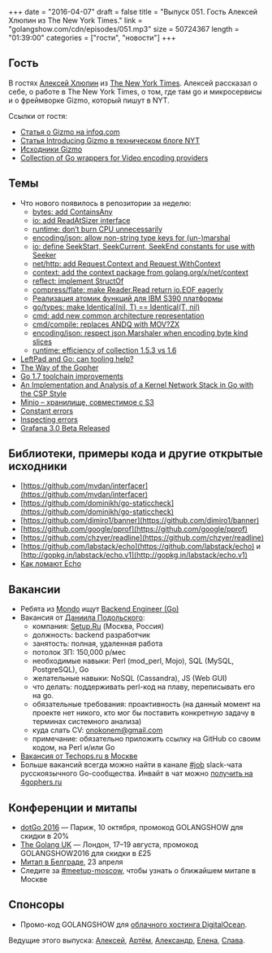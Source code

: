 +++
date = "2016-04-07"
draft = false
title = "Выпуск 051. Гость Алексей Хлюпин из The New York Times."
link = "golangshow.com/cdn/episodes/051.mp3"
size = 50724367
length = "01:39:00"
categories = ["гости", "новости"]
+++

## Гость
В гостях [Алексей Хлюпин](https://github.com/gaplyk) из [The New York Times](http://www.nytimes.com).
Алексей рассказал о себе, о работе в The New York Times, о том, где там go и микросервисы и о фреймворке Gizmo, который пишут в NYT.

Ссылки от гостя:
- [Статья о Gizmo на infoq.com](http://www.infoq.com/news/2016/01/gizmo-microservices-toolkit)
- [Статья Introducing Gizmo в техническом блоге NYT](http://open.blogs.nytimes.com/2015/12/17/introducing-gizmo/)
- [Исходники Gizmo](https://github.com/NYTimes/gizmo)
- [Collection of Go wrappers for Video encoding providers](https://github.com/NYTimes/encoding-wrapper)

## Темы
- Что нового появилось в репозитории за неделю:
  - [bytes: add ContainsAny](https://github.com/golang/go/commit/d636d7907c46b728b07b58669ec1fa1158105579)
  - [io: add ReadAtSizer interface](https://github.com/golang/go/commit/7f39f21c7be83b9ff59089b29fa9e723c13cafa9)
  - [runtime: don’t burn CPU unnecessarily](https://github.com/golang/go/commit/475d113b53024fe7a35cea0f620b30f97cd0810f)
  - [encoding/json: allow non-string type keys for (un-)marshal](https://github.com/golang/go/commit/ffbd31e9f79ad8b6aaeceac1397678e237581064)
  - [io: define SeekStart, SeekCurrent, SeekEnd constants for use with Seeker](https://github.com/golang/go/commit/acefcb732cae4daa59a621cb102793860b564a12)
  - [net/http: add Request.Context and Request.WithContext](https://github.com/golang/go/commit/c1c7547f6ad7264c1d6eea3fc1645b2eab104694)
  - [context: add the context package from golang.org/x/net/context](https://github.com/golang/go/commit/9db7ef561462606085759a2f8a93b7224fdfd2fc)
  - [reflect: implement StructOf](https://github.com/golang/go/commit/63ab7426a906b72dcf6f1d54je87f4ae926dc4e1)
  - [compress/flate: make Reader.Read return io.EOF eagerly](https://github.com/golang/go/commit/c27efce66bce7534dbb357ac1779bbc08395b267)
  - [Реализация атомик функций для IBM S390 платформы](https://github.com/golang/go/commit/7da42d75975044df37aa3aa2499623e2084a12df)
  - [go/types: make Identical(nil, T) == Identical(T, nil)](https://github.com/golang/go/commit/95a895df0c64b0cd1283c4cf7794d491427d765c)
  - [cmd: add new common architecture representation](https://github.com/golang/go/commit/c6e11fe03765e3fe1fc68bd794625ca0ecd833be)
  - [cmd/compile: replaces ANDQ with MOV?ZX](https://github.com/golang/go/commit/04945edd40fff4d66321a4f98c1bb070b6356008)
  - [encoding/json: respect json.Marshaler when encoding byte kind slices](https://github.com/golang/go/commit/cdc0ebbebe64d8fa601914945112db306c85c426)
  - [runtime: efficiency of collection 1.5.3 vs 1.6](https://github.com/golang/go/issues/15068)
- [LeftPad and Go: can tooling help?](https://divan.github.io/posts/leftpad_and_go/)
- [The Way of the Gopher](https://medium.com/@theflapjack103/the-way-of-the-gopher-6693db15ae1f)
- [Go 1.7 toolchain improvements](http://dave.cheney.net/2016/04/02/go-1-7-toolchain-improvements)
- [An Implementation and Analysis of a Kernel Network Stack in Go with the CSP Style](http://arxiv.org/abs/1603.05636)
- [Minio – хранилище, совместимое с S3](https://www.minio.io)
- [Constant errors](http://dave.cheney.net/2016/04/07/constant-errors)
- [Inspecting errors](http://dave.cheney.net/2014/12/24/inspecting-errors)
- [Grafana 3.0 Beta Released](http://grafana.org/blog/2016/03/31/grafana-3-0-beta-released.html)

## Библиотеки, примеры кода и другие открытые исходники
- [https://github.com/mvdan/interfacer](https://github.com/mvdan/interfacer)
- [https://github.com/dominikh/go-staticcheck](https://github.com/dominikh/go-staticcheck)
- [https://github.com/dimiro1/banner](https://github.com/dimiro1/banner)
- [https://github.com/google/pprof](https://github.com/google/pprof)
- [https://github.com/chzyer/readline](https://github.com/chzyer/readline)
- [https://github.com/labstack/echo](https://github.com/labstack/echo) и [http://gopkg.in/labstack/echo.v1](http://gopkg.in/labstack/echo.v1)
- [Как ломают Echo](https://github.com/labstack/echo/commit/d6af11ec08fa66ae397bdb7578fab4ff28403228#commitcomment-17000942)

## Вакансии
- Ребята из [Mondo](https://getmondo.co.uk) ищут [Backend Engineer (Go)](https://mondo.workable.com/jobs/186089)
- Вакансия от [Даниила Подольского](http://golangshow.com/episode/2016/02-18-044/):
  - компания: [Setup.Ru](http://www.setup.ru) (Москва, Россия)
  - должность: backend разработчик
  - занятость: полная, удаленная работа
  - потолок ЗП: 150,000 р/мес
  - необходимые навыки: Perl (mod_perl, Mojo), SQL (MySQL, PostgreSQL), Go
  - желательные навыки: NoSQL (Cassandra), JS (Web GUI)
  - что делать: поддерживать perl-код на плаву, переписывать его на go.
  - обязательные требования: проактивность (на данный момент на проекте нет никого, кто мог бы поставить конкретную задачу в терминах системного анализа)
  - куда слать CV: onokonem@gmail.com
  - примечание: обязательно приложить ссылку на GitHub со своим кодом, на Perl и/или Go
- [Вакансия от Techops.ru в Москве](https://groups.google.com/forum/#!topic/golang-ru/MDgdAq8Ho1s)
- Больше вакансий всегда можно найти в канале [#job](https://golang-ru.slack.com/archives/job) slack-чата русскоязычного Go-сообщества. Инвайт в чат можно [получить на 4gophers.ru](http://4gophers.ru/slack)

## Конференции и митапы
- [dotGo 2016](http://www.dotgo.eu) — Париж, 10 октября, промокод GOLANGSHOW для скидки в 20%
- [The Golang UK](http://golanguk.com) — Лондон, 17–19 августа, промокод GOLANGSHOW2016 для скидки в £25
- [Митап в Белграде](http://www.meetup.com/GolangBelgrade/events/230165524/), 23 апреля
- Следите за [#meetup-moscow](https://golang-ru.slack.com/archives/meetup-moscow), чтобы узнать о ближайшем митапе в Москве

## Спонсоры
- Промо-код GOLANGSHOW для [облачного хостинга DigitalOcean](https://www.digitalocean.com/?utm_campaign=golangshow&utm_medium=podcast&refcode=63eedb038a3e).

Ведущие этого выпуска: [Алексей](https://twitter.com/paaleksey), [Артём](https://twitter.com/miolini), [Александр](https://twitter.com/LK4D4math), [Елена](https://twitter.com/webdeva), [Слава](https://twitter.com/m0sth8).
